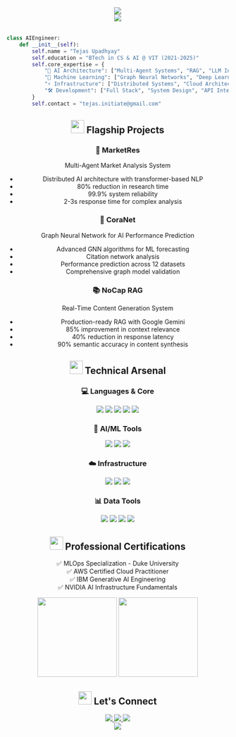 <!-- Header -->
<div align="center">
  <img src="https://capsule-render.vercel.app/api?type=waving&color=gradient&customColorList=12,13,19,20,21&height=200&section=header&text=Tejas%20Upadhyay&fontSize=60&fontColor=ffffff&animation=fadeIn&fontAlignY=35&desc=AI%20Architecture%20Engineer%20%7C%20RAG%20Specialist%20%7C%20Multi-Agent%20Systems&descSize=18&descAlignY=55&descColor=ffffff" />
</div>

<!-- Dynamic Typing -->
<div align="center">
  <img src="https://readme-typing-svg.demolab.com?font=Fira+Code&weight=600&size=24&duration=3000&pause=1000&color=7C3AED&center=true&vCenter=true&multiline=true&width=650&height=120&lines=Building+Advanced+AI+Architectures;Specializing+in+RAG+%26+Multi-Agent+Systems;VIT+'25+%7C+Computer+Science+and+AI" />
</div>

<br/>

<!-- About Me Code Section -->
```python
class AIEngineer:
    def __init__(self):
        self.name = "Tejas Upadhyay"
        self.education = "BTech in CS & AI @ VIT (2021-2025)"
        self.core_expertise = {
            "🤖 AI Architecture": ["Multi-Agent Systems", "RAG", "LLM Integration"],
            "🧠 Machine Learning": ["Graph Neural Networks", "Deep Learning", "AutoGen"],
            "⚡ Infrastructure": ["Distributed Systems", "Cloud Architecture", "MLOps"],
            "🛠️ Development": ["Full Stack", "System Design", "API Integration"]
        }
        self.contact = "tejas.initiate@gmail.com"
```

<!-- Featured Projects -->
<h2 align="center">
  <img src="https://media.giphy.com/media/WUlplcMpOCEmTGBtBW/giphy.gif" width="30">
  Flagship Projects
</h2>

<div align="center">
  
### 🎯 MarketRes
Multi-Agent Market Analysis System
- Distributed AI architecture with transformer-based NLP
- 80% reduction in research time
- 99.9% system reliability
- 2-3s response time for complex analysis

### 🔮 CoraNet
Graph Neural Network for AI Performance Prediction
- Advanced GNN algorithms for ML forecasting
- Citation network analysis
- Performance prediction across 12 datasets
- Comprehensive graph model validation

### 📚 NoCap RAG
Real-Time Content Generation System
- Production-ready RAG with Google Gemini
- 85% improvement in context relevance
- 40% reduction in response latency
- 90% semantic accuracy in content synthesis
</div>

<!-- Tech Stack -->
<h2 align="center">
  <img src="https://media.giphy.com/media/iY8CRBdQXODJSCERIr/giphy.gif" width="30">
  Technical Arsenal
</h2>

<div align="center">
  
### 💻 Languages & Core
<p>
  <img src="https://img.shields.io/badge/Python-3776AB?style=for-the-badge&logo=python&logoColor=white"/>
  <img src="https://img.shields.io/badge/TypeScript-007ACC?style=for-the-badge&logo=typescript&logoColor=white"/>
  <img src="https://img.shields.io/badge/C++-00599C?style=for-the-badge&logo=cplusplus&logoColor=white"/>
  <img src="https://img.shields.io/badge/Go-00ADD8?style=for-the-badge&logo=go&logoColor=white"/>
  <img src="https://img.shields.io/badge/Rust-000000?style=for-the-badge&logo=rust&logoColor=white"/>
</p>

### 🤖 AI/ML Tools
<p>
  <img src="https://img.shields.io/badge/TensorFlow-FF6F00?style=for-the-badge&logo=tensorflow&logoColor=white"/>
  <img src="https://img.shields.io/badge/PyTorch-EE4C2C?style=for-the-badge&logo=pytorch&logoColor=white"/>
  <img src="https://img.shields.io/badge/scikitlearn-F7931E?style=for-the-badge&logo=scikit-learn&logoColor=white"/>
</p>

### ☁️ Infrastructure
<p>
  <img src="https://img.shields.io/badge/AWS-232F3E?style=for-the-badge&logo=amazon-aws&logoColor=white"/>
  <img src="https://img.shields.io/badge/Docker-2496ED?style=for-the-badge&logo=docker&logoColor=white"/>
  <img src="https://img.shields.io/badge/Kubernetes-326CE5?style=for-the-badge&logo=kubernetes&logoColor=white"/>
</p>

### 📊 Data Tools
<p>
  <img src="https://img.shields.io/badge/PostgreSQL-316192?style=for-the-badge&logo=postgresql&logoColor=white"/>
  <img src="https://img.shields.io/badge/MongoDB-47A248?style=for-the-badge&logo=mongodb&logoColor=white"/>
  <img src="https://img.shields.io/badge/Redis-DC382D?style=for-the-badge&logo=redis&logoColor=white"/>
  <img src="https://img.shields.io/badge/Kafka-231F20?style=for-the-badge&logo=apache-kafka&logoColor=white"/>
</p>
</div>

<!-- Certifications -->
<h2 align="center">
  <img src="https://media.giphy.com/media/ZCN6F3FAkwsyOGU2RS/giphy.gif" width="30">
  Professional Certifications
</h2>

<div align="center">
  <p>
    ✅ MLOps Specialization - Duke University<br>
    ✅ AWS Certified Cloud Practitioner<br>
    ✅ IBM Generative AI Engineering<br>
    ✅ NVIDIA AI Infrastructure Fundamentals
  </p>
</div>

<!-- GitHub Stats -->
<div align="center">
  <img height="180em" src="https://github-readme-stats.vercel.app/api?username=TejasUpadhyayy&show_icons=true&theme=nightowl&hide_border=true&bg_color=1a1b27&title_color=7C3AED&icon_color=7C3AED"/>
  <img height="180em" src="https://github-readme-streak-stats.herokuapp.com/?user=TejasUpadhyayy&theme=nightowl&hide_border=true&background=1a1b27&ring=7C3AED&fire=7C3AED&currStreakLabel=7C3AED"/>
</div>

<!-- Connect -->
<h2 align="center">
  <img src="https://media.giphy.com/media/LnQjpWaON8nhr21vNW/giphy.gif" width="30">
  Let's Connect
</h2>

<div align="center">
  <a href="mailto:tejas.initiate@gmail.com">
    <img src="https://img.shields.io/badge/Email-D14836?style=for-the-badge&logo=gmail&logoColor=white"/>
  </a>
  <a href="https://linkedin.com/in/your-profile">
    <img src="https://img.shields.io/badge/LinkedIn-0077B5?style=for-the-badge&logo=linkedin&logoColor=white"/>
  </a>
  <a href="https://github.com/TejasUpadhyayy">
    <img src="https://img.shields.io/badge/GitHub-100000?style=for-the-badge&logo=github&logoColor=white"/>
  </a>
</div>

<!-- Footer -->
<div align="center">
  <img src="https://capsule-render.vercel.app/api?type=waving&color=gradient&customColorList=12,13,19,20,21&height=100&section=footer"/>
</div>
